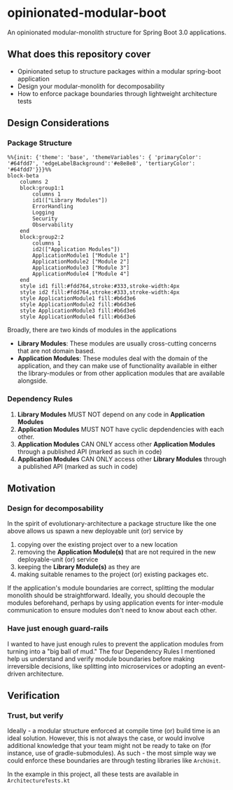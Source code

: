 # opinionated-modular-boot
An opinionated modular-monolith structure for Spring Boot 3.0 applications.

## What does this repository cover
- Opinionated setup to structure packages within a modular spring-boot application
- Design your modular-monolith for decomposability
- How to enforce package boundaries through lightweight architecture tests

## Design Considerations
### Package Structure 

```mermaid
%%{init: {'theme': 'base', 'themeVariables': { 'primaryColor': '#64fdd7', 'edgeLabelBackground':'#e8e8e8', 'tertiaryColor': '#64fdd7'}}}%%
block-beta
    columns 2
    block:group1:1
        columns 1 
        id1(["Library Modules"])
        ErrorHandling 
        Logging 
        Security
        Observability
    end
    block:group2:2
        columns 1
        id2(["Application Modules"])
        ApplicationModule1 ["Module 1"] 
        ApplicationModule2 ["Module 2"] 
        ApplicationModule3 ["Module 3"]
        ApplicationModule4 ["Module 4"] 
    end
    style id1 fill:#fdd764,stroke:#333,stroke-width:4px
    style id2 fill:#fdd764,stroke:#333,stroke-width:4px
    style ApplicationModule1 fill:#b6d3e6
    style ApplicationModule2 fill:#b6d3e6
    style ApplicationModule3 fill:#b6d3e6
    style ApplicationModule4 fill:#b6d3e6
```

Broadly, there are two kinds of modules in the applications  
- **Library Modules**: These modules are usually cross-cutting concerns that are not domain based.
- **Application Modules**: These modules deal with the domain of the application, and they can make use of functionality available in either the library-modules or from other application modules that are available alongside.

### Dependency Rules 
1. **Library Modules** MUST NOT depend on any code in **Application Modules**
2. **Application Modules** MUST NOT have cyclic depdendencies with each other.
3. **Application Modules** CAN ONLY access other **Application Modules** through a published API (marked as such in code)
4. **Application Modules** CAN ONLY access other **Library Modules** through a published API (marked as such in code)

## Motivation 

### Design for decomposability 
In the spirit of evolutionary-architecture a package structure like the one above allows us spawn a new deployable unit (or) service by 

1) copying over the existing project over to a new location
2) removing the **Application Module(s)** that are not required in the new deployable-unit (or) service
3) keeping the **Library Module(s)** as they are
4) making suitable renames to the project (or) existing packages etc.

If the application's module boundaries are correct, splitting the modular monolith should be straightforward. Ideally, you should decouple the modules beforehand, perhaps by using application events for inter-module communication to ensure modules don't need to know about each other.

### Have just enough guard-rails
I wanted to have just enough rules to prevent the application modules from turning into a "big ball of mud." The four Dependency Rules I mentioned help us understand and verify module boundaries before making irreversible decisions, like splitting into microservices or adopting an event-driven architecture.

## Verification
### Trust, but verify 
Ideally - a modular structure enforced at compile time (or) build time is an ideal solution. However, this is not always the case, or would involve additional knowledge that your team might not be ready to take on (for instance, use of gradle-submodules). As such - the most simple way we could enforce these boundaries are through testing libraries like `ArchUnit`.

In the example in this project, all these tests are available in `ArchitectureTests.kt` 



